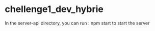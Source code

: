 # chellenge1_dev_hybrie

In the server-api  directory, you can run : npm start  to start the server
